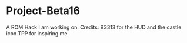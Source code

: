 # Project-Beta16
A ROM Hack I am working on.
Credits:
B3313 for the HUD and the castle icon
TPP for inspiring me
